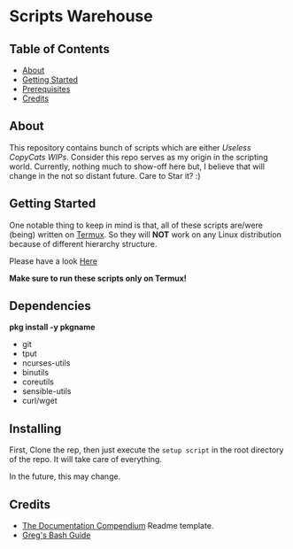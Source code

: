 # Scripts Warehouse

## Table of Contents
+ [About](#about)
+ [Getting Started](#start)
+ [Prerequisites](#depends)
+ [Credits](#creds)

## About <a name = "about"></a>

This repository contains bunch of scripts which are either *Useless* *CopyCats* *WIPs*.
Consider this repo serves as my origin in the scripting world. Currently, nothing much to show-off here but, I believe that will change in the not so distant future.
Care to Star it? :)

## Getting Started <a name = "start"></a>

One notable thing to keep in mind is that, all of these scripts are/were (being) written on [Termux](https://play.google.com/store/apps/details?id=com.termux).
So they will **NOT** work on any Linux distribution because of different hierarchy structure.

Please have a look [Here](https://wiki.termux.com/wiki/Differences_from_Linux)

**Make sure to run these scripts only on Termux!**

## Dependencies <a name = "depends"></a>
**pkg install -y pkgname**

* git
* tput
* ncurses-utils
* binutils
* coreutils
* sensible-utils
* curl/wget

## Installing <a name = "install"></a>

First, Clone the rep, then just execute the `setup script` in the root directory of the repo. It will take care of everything.

In the future, this may change.

## Credits <a name = "creds"></a>

* [The Documentation Compendium](https://github.com/kylelobo/The-Documentation-Compendium) Readme template.
* [Greg's Bash Guide](http://mywiki.wooledge.org/BashGuide)
